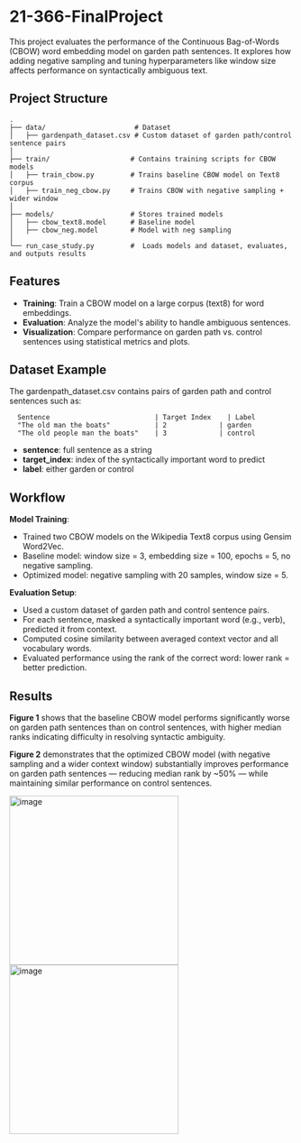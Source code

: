 # 21-366-FinalProject
This project evaluates the performance of the Continuous Bag-of-Words (CBOW) word embedding model on garden path sentences. It explores how adding negative sampling and tuning hyperparameters like window size affects performance on syntactically ambiguous text.


## Project Structure

```
.
├── data/                      # Dataset
│   ├── gardenpath_dataset.csv # Custom dataset of garden path/control sentence pairs
│
├── train/                    # Contains training scripts for CBOW models
│   ├── train_cbow.py         # Trains baseline CBOW model on Text8 corpus
│   ├── train_neg_cbow.py     # Trains CBOW with negative sampling + wider window
│
├── models/                   # Stores trained models
│   ├── cbow_text8.model      # Baseline model
│   ├── cbow_neg.model        # Model with neg sampling
│
└── run_case_study.py         #  Loads models and dataset, evaluates, and outputs results
```


## Features
- **Training**: Train a CBOW model on a large corpus (text8) for word embeddings. 
- **Evaluation**: Analyze the model's ability to handle ambiguous sentences. 
- **Visualization**: Compare performance on garden path vs. control sentences using statistical metrics and plots. 


## Dataset Example
The gardenpath_dataset.csv contains pairs of garden path and control sentences such as:
```
  Sentence	                        | Target Index	  | Label
  "The old man the boats"	        | 2	            | garden
  "The old people man the boats"	| 3	            | control
```
- **sentence**: full sentence as a string
- **target_index**: index of the syntactically important word to predict
- **label**: either garden or control


## Workflow
**Model Training**:
- Trained two CBOW models on the Wikipedia Text8 corpus using Gensim Word2Vec.
- Baseline model: window size = 3, embedding size = 100, epochs = 5, no negative sampling.
- Optimized model: negative sampling with 20 samples, window size = 5.

**Evaluation Setup**:
- Used a custom dataset of garden path and control sentence pairs.
- For each sentence, masked a syntactically important word (e.g., verb), predicted it from context.
- Computed cosine similarity between averaged context vector and all vocabulary words.
- Evaluated performance using the rank of the correct word: lower rank = better prediction.

## Results
**Figure 1** shows that the baseline CBOW model performs significantly worse on garden path sentences than on control sentences, with higher median ranks indicating difficulty in resolving syntactic ambiguity.

**Figure 2** demonstrates that the optimized CBOW model (with negative sampling and a wider context window) substantially improves performance on garden path sentences — reducing median rank by ~50% — while maintaining similar performance on control sentences.

<img width="300" alt="image" src="https://github.com/user-attachments/assets/873d1cf2-379f-4c68-9b97-3ccb6c3aef90" />
<img width="300" alt="image" src="https://github.com/user-attachments/assets/238b642d-c3c5-492a-b19d-b8e96fcb1516" />


